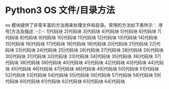 # Python3 OS 文件/目录方法
os 模块提供了非常丰富的方法用来处理文件和目录。常用的方法如下表所示：
序号|方法及描述
:-:|:-:
1|代码块
2|代码块
3|代码块
4|代码块
5|代码块
6|代码块
7|代码块
8|代码块
9|代码块
10|代码块
11|代码块
12|代码块
13|代码块
14|代码块
15|代码块
16|代码块
17|代码块
18|代码块
19|代码块
20|代码块
21|代码块
22|代码块
23|代码块
24|代码块
25|代码块
26|代码块
27|代码块
28|代码块
29|代码块
30|代码块
31|代码块
32|代码块
33|代码块
34|代码块
35|代码块
36|代码块
37|代码块
38|代码块
39|代码块
40|代码块
41|代码块
42|代码块
43|代码块
44|代码块
45|代码块
46|代码块
47|代码块
48|代码块
49|代码块
50|代码块
51|代码块
52|代码块
53|代码块
54|代码块
55|代码块
56|代码块
57|代码块
58|代码块
59|代码块
60|代码块
61|代码块
62|代码块
63|代码块
64|代码块
